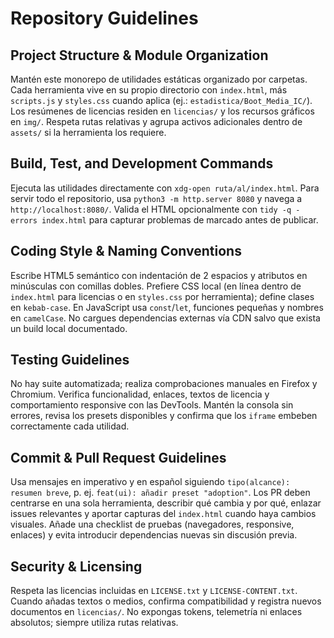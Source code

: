 # Repository Guidelines

## Project Structure & Module Organization
Mantén este monorepo de utilidades estáticas organizado por carpetas. Cada herramienta vive en su propio directorio con `index.html`, más `scripts.js` y `styles.css` cuando aplica (ej.: `estadistica/Boot_Media_IC/`). Los resúmenes de licencias residen en `licencias/` y los recursos gráficos en `img/`. Respeta rutas relativas y agrupa activos adicionales dentro de `assets/` si la herramienta los requiere.

## Build, Test, and Development Commands
Ejecuta las utilidades directamente con `xdg-open ruta/al/index.html`. Para servir todo el repositorio, usa `python3 -m http.server 8080` y navega a `http://localhost:8080/`. Valida el HTML opcionalmente con `tidy -q -errors index.html` para capturar problemas de marcado antes de publicar.

## Coding Style & Naming Conventions
Escribe HTML5 semántico con indentación de 2 espacios y atributos en minúsculas con comillas dobles. Prefiere CSS local (en línea dentro de `index.html` para licencias o en `styles.css` por herramienta); define clases en `kebab-case`. En JavaScript usa `const`/`let`, funciones pequeñas y nombres en `camelCase`. No cargues dependencias externas vía CDN salvo que exista un build local documentado.

## Testing Guidelines
No hay suite automatizada; realiza comprobaciones manuales en Firefox y Chromium. Verifica funcionalidad, enlaces, textos de licencia y comportamiento responsive con las DevTools. Mantén la consola sin errores, revisa los presets disponibles y confirma que los `iframe` embeben correctamente cada utilidad.

## Commit & Pull Request Guidelines
Usa mensajes en imperativo y en español siguiendo `tipo(alcance): resumen breve`, p. ej. `feat(ui): añadir preset "adoption"`. Los PR deben centrarse en una sola herramienta, describir qué cambia y por qué, enlazar issues relevantes y aportar capturas del `index.html` cuando haya cambios visuales. Añade una checklist de pruebas (navegadores, responsive, enlaces) y evita introducir dependencias nuevas sin discusión previa.

## Security & Licensing
Respeta las licencias incluidas en `LICENSE.txt` y `LICENSE-CONTENT.txt`. Cuando añadas textos o medios, confirma compatibilidad y registra nuevos documentos en `licencias/`. No expongas tokens, telemetría ni enlaces absolutos; siempre utiliza rutas relativas.
